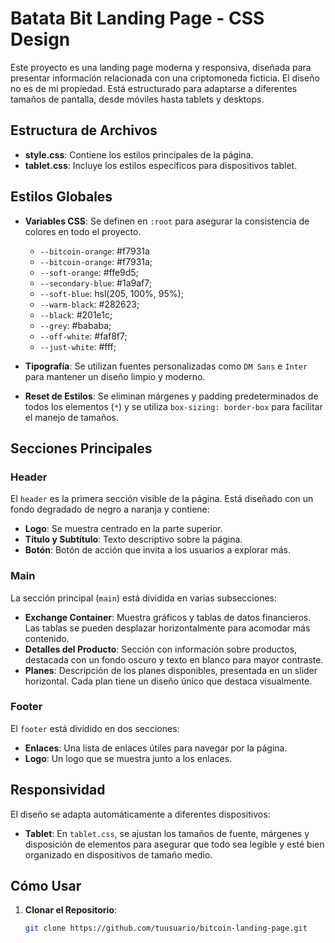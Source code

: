# Batata Bit Landing Page - CSS Design

Este proyecto es una landing page moderna y responsiva, diseñada para presentar información relacionada con una criptomoneda ficticia.
El diseño no es de mi propiedad. Está estructurado para adaptarse a diferentes tamaños de pantalla, desde móviles hasta tablets y desktops.

## Estructura de Archivos

- **style.css**: Contiene los estilos principales de la página.
- **tablet.css**: Incluye los estilos específicos para dispositivos tablet.

## Estilos Globales

- **Variables CSS**: Se definen en `:root` para asegurar la consistencia de colores en todo el proyecto.
  - `--bitcoin-orange`: #f7931a
  -  `--bitcoin-orange`: #f7931a;
  -  `--soft-orange`: #ffe9d5;
  -  `--secondary-blue`: #1a9af7;
  -  `--soft-blue`: hsl(205, 100%, 95%);
  -  `--warm-black`: #282623;
  -  `--black`: #201e1c;
  -  `--grey`: #bababa;
  -  `--off-white`: #faf8f7;
  -  `--just-white`: #fff;

- **Tipografía**: Se utilizan fuentes personalizadas como `DM Sans` e `Inter` para mantener un diseño limpio y moderno.
  
- **Reset de Estilos**: Se eliminan márgenes y padding predeterminados de todos los elementos (`*`) y se utiliza `box-sizing: border-box` para facilitar el manejo de tamaños.

## Secciones Principales

### Header
El `header` es la primera sección visible de la página. Está diseñado con un fondo degradado de negro a naranja y contiene:

- **Logo**: Se muestra centrado en la parte superior.
- **Título y Subtítulo**: Texto descriptivo sobre la página.
- **Botón**: Botón de acción que invita a los usuarios a explorar más.

### Main
La sección principal (`main`) está dividida en varias subsecciones:

- **Exchange Container**: Muestra gráficos y tablas de datos financieros. Las tablas se pueden desplazar horizontalmente para acomodar más contenido.
- **Detalles del Producto**: Sección con información sobre productos, destacada con un fondo oscuro y texto en blanco para mayor contraste.
- **Planes**: Descripción de los planes disponibles, presentada en un slider horizontal. Cada plan tiene un diseño único que destaca visualmente.

### Footer
El `footer` está dividido en dos secciones:

- **Enlaces**: Una lista de enlaces útiles para navegar por la página.
- **Logo**: Un logo que se muestra junto a los enlaces.

## Responsividad

El diseño se adapta automáticamente a diferentes dispositivos:

- **Tablet**: En `tablet.css`, se ajustan los tamaños de fuente, márgenes y disposición de elementos para asegurar que todo sea legible y esté bien organizado en dispositivos de tamaño medio.

## Cómo Usar

1. **Clonar el Repositorio**: 
   ```bash
   git clone https://github.com/tuusuario/bitcoin-landing-page.git
